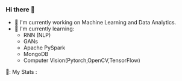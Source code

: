 ### Hi there 👋


- 🔭 I'm currently working on Machine Learning and Data Analytics.
- 🌱 I'm currently learning:
  - RNN (NLP)
  - GANs
  - Apache PySpark
  - MongoDB
  - Computer Vision(Pytorch,OpenCV,TensorFlow)

🚀: My Stats : 


<!--
**Vasudev-Sharma-13/Vasudev-Sharma-13** is a ✨ _special_ ✨ repository because its `README.md` (this file) appears on your GitHub profile.

Here are some ideas to get you started:

- 
- 
- 👯 I’m looking to collaborate on ...
- 🤔 I’m looking for help with ...
- 💬 Ask me about ...
- 📫 How to reach me: ...
- 😄 Pronouns: ...
- ⚡ Fun fact: ...
- 🚀
- ### 
-->
